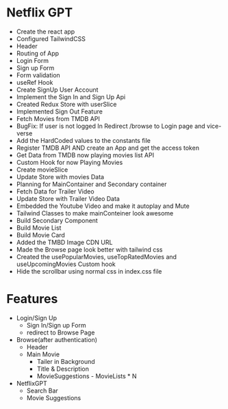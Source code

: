 # Netflix GPT
- Create the react app
- Configured TailwindCSS
- Header
- Routing of App
- Login Form
- Sign up Form
- Form validation
- useRef Hook
- Create SignUp User Account
- Implement the Sign In and Sign Up Api
- Created Redux Store with userSlice
- Implemented Sign Out Feature
- Fetch Movies from TMDB API
- BugFix: If user is not logged In Redirect /browse to Login page and vice-verse
- Add the HardCoded values to the constants file
- Register TMDB API AND create an App and get the access token
- Get Data from TMDB now playing movies list API
- Custom Hook for now Playing Movies
- Create movieSlice
- Update Store with movies Data
- Planning for MainContainer and Secondary container
- Fetch Data for Trailer Video
- Update Store with Trailer Video Data
- Embedded the Youtube Video and make it autoplay and Mute
- Tailwind Classes to make mainConteiner look awesome 
- Build Secondary Component
- Build Movie List
- Build Movie Card
- Added the TMBD Image CDN URL
- Made the Browse page look better with tailwind css
- Created the usePopularMovies, useTopRatedMovies and useUpcomingMovies Custom hook
- Hide the scrollbar using normal css in index.css file

# Features
- Login/Sign Up
     - Sign In/Sign up Form
     - redirect to Browse Page
- Browse(after authentication)
   - Header
   - Main Movie
     - Tailer in Background
     - Title & Description
     - MovieSuggestions
            - MovieLists * N
- NetflixGPT
    - Search Bar
    - Movie Suggestions